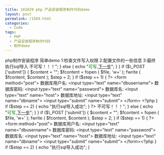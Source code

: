 ```yaml
---
title: 101029 php 产品安装程序制作代码demo
layout: post
permalink: /1569.html
categories:
  - Code
tags:
  - PHP
  - 产品安装程序制作代码
  - 制作demo
---
```

 php制作安装程序 简单demo 1:检查文件写入权限 2:配置文件的一些信息 3:最终执行sql导入 <?php $file = "dbinfo.php"; $step = $\_REQUEST ['step']; if (! step) { $step = 0; } if ($step == 0) { if (! is\_writable ( $file )) { echo "<font color=red>不可写！！！</font>"; } else { echo "<font color=green>可写,<a href='1.php?step=1'>下一步</a></font>"; } } if ($\_POST ['submit']) { $content = "<?php"; $content .= "\n"; $content .= "\$user=" . "'" . $\_POST ['dbusername'] . "';//数据库用户名"; $content .= "\n"; $content .= "\$password=" . "'" . $\_POST ['password'] . "';//数据库用户密码"; $content .= "\n"; $content .= "\$host=" . "'" . $\_POST ['host'] . "';//数据库服务器地址"; $content .= "\n"; $content .= "\$dbname=" . "'" . $\_POST ['dbname'] . "';//数据库名"; $content .= "\n"; $content .= "\$port=" . "'5432';//数据库端口"; $content .= "\n"; $content .= "?>"; $fcontent = fopen ( $file, 'w+' ); fwrite ( $fcontent, $content ); $step = 2; } if ($step == 1) { ?> <form method="post"> 数据库用户名: <input type="text" name="dbusername"> 数据库密码: <input type="text" name="password"> 数据库名: <input type="text" name="host"> 数据库地址: <input type="text" name="dbname"> <input type="submit" name="submit"> </form> <?php } if ($step == 2) { echo "执行sql导入成功"; } ?> <?php $file = "dbinfo.php"; $step = $\_REQUEST ['step']; if (! step) { $step = 0; } if ($step == 0) { if (! is\_writable ( $file )) { echo "<font color=red>不可写！！！</font>"; } else { echo "<font color=green>可写,<a href='1.php?step=1'>下一步</a></font>"; } } if ($\_POST ['submit']) { $content = "<?php"; $content .= "\n"; $content .= "\$user=" . "'" . $\_POST ['dbusername'] . "';//数据库用户名"; $content .= "\n"; $content .= "\$password=" . "'" . $\_POST ['password'] . "';//数据库用户密码"; $content .= "\n"; $content .= "\$host=" . "'" . $\_POST ['host'] . "';//数据库服务器地址"; $content .= "\n"; $content .= "\$dbname=" . "'" . $\_POST ['dbname'] . "';//数据库名"; $content .= "\n"; $content .= "\$port=" . "'5432';//数据库端口"; $content .= "\n"; $content .= "?>"; $fcontent = fopen ( $file, 'w+' ); fwrite ( $fcontent, $content ); $step = 2; } if ($step == 1) { ?> <form method="post"> 数据库用户名: <input type="text" name="dbusername"> 数据库密码: <input type="text" name="password"> 数据库名: <input type="text" name="host"> 数据库地址: <input type="text" name="dbname"> <input type="submit" name="submit"> </form><?php } if ($step == 2) { echo "执行sql导入成功"; }
